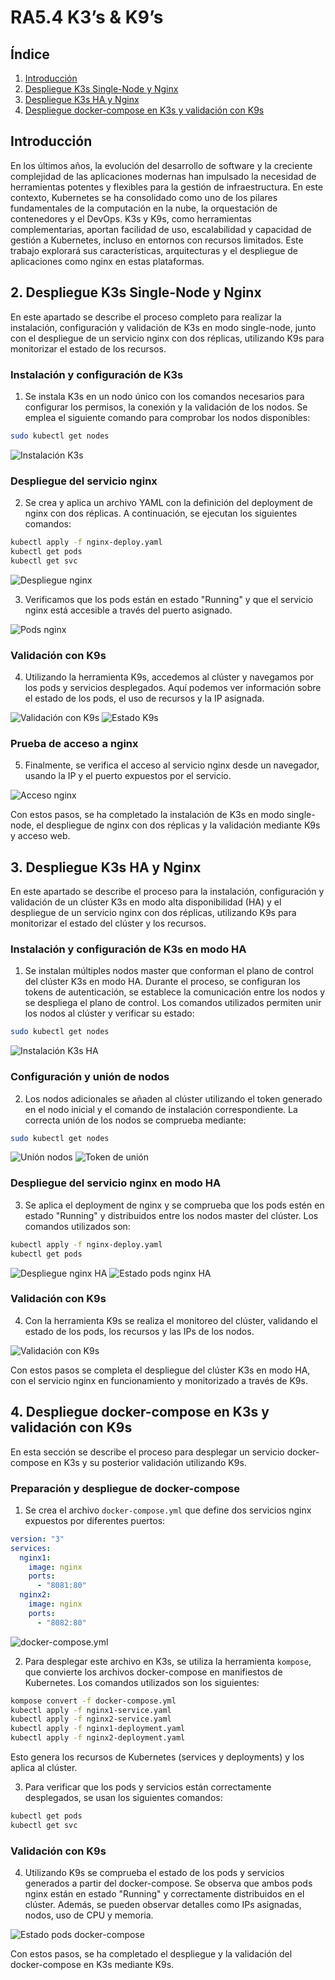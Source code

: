 # RA5.4 K3’s & K9’s

## Índice

1. [Introducción](#introducción)
2. [Despliegue K3s Single-Node y Nginx](#2-despliegue-k3s-single-node-y-nginx)
3. [Despliegue K3s HA y Nginx](#3-despliegue-k3s-ha-y-nginx)
4. [Despliegue docker-compose en K3s y validación con K9s](#4-despliegue-docker-compose-en-k3s-y-validación-con-k9s)

## Introducción

En los últimos años, la evolución del desarrollo de software y la creciente complejidad de las aplicaciones modernas han impulsado la necesidad de herramientas potentes y flexibles para la gestión de infraestructura. En este contexto, Kubernetes se ha consolidado como uno de los pilares fundamentales de la computación en la nube, la orquestación de contenedores y el DevOps.
K3s y K9s, como herramientas complementarias, aportan facilidad de uso, escalabilidad y capacidad de gestión a Kubernetes, incluso en entornos con recursos limitados. Este trabajo explorará sus características, arquitecturas y el despliegue de aplicaciones como nginx en estas plataformas.

## 2. Despliegue K3s Single-Node y Nginx

En este apartado se describe el proceso completo para realizar la instalación, configuración y validación de K3s en modo single-node, junto con el despliegue de un servicio nginx con dos réplicas, utilizando K9s para monitorizar el estado de los recursos.

### Instalación y configuración de K3s

1. Se instala K3s en un nodo único con los comandos necesarios para configurar los permisos, la conexión y la validación de los nodos. Se emplea el siguiente comando para comprobar los nodos disponibles:

```bash
sudo kubectl get nodes
```

![Instalación K3s](assets/Captura1.png)

### Despliegue del servicio nginx

2. Se crea y aplica un archivo YAML con la definición del deployment de nginx con dos réplicas. A continuación, se ejecutan los siguientes comandos:

```bash
kubectl apply -f nginx-deploy.yaml
kubectl get pods
kubectl get svc
```

![Despliegue nginx](assets/Captura2.png)

3. Verificamos que los pods están en estado "Running" y que el servicio nginx está accesible a través del puerto asignado.

![Pods nginx](assets/Captura3.png)

### Validación con K9s

4. Utilizando la herramienta K9s, accedemos al clúster y navegamos por los pods y servicios desplegados. Aquí podemos ver información sobre el estado de los pods, el uso de recursos y la IP asignada.

![Validación con K9s](assets/Captura4.png)
![Estado K9s](assets/Captura5.png)

### Prueba de acceso a nginx

5. Finalmente, se verifica el acceso al servicio nginx desde un navegador, usando la IP y el puerto expuestos por el servicio.

![Acceso nginx](assets/Captura5.png)

Con estos pasos, se ha completado la instalación de K3s en modo single-node, el despliegue de nginx con dos réplicas y la validación mediante K9s y acceso web.

## 3. Despliegue K3s HA y Nginx

En este apartado se describe el proceso para la instalación, configuración y validación de un clúster K3s en modo alta disponibilidad (HA) y el despliegue de un servicio nginx con dos réplicas, utilizando K9s para monitorizar el estado del clúster y los recursos.

### Instalación y configuración de K3s en modo HA

1. Se instalan múltiples nodos master que conforman el plano de control del clúster K3s en modo HA. Durante el proceso, se configuran los tokens de autenticación, se establece la comunicación entre los nodos y se despliega el plano de control. Los comandos utilizados permiten unir los nodos al clúster y verificar su estado:

```bash
sudo kubectl get nodes
```

![Instalación K3s HA](assets/Captura6.png)

### Configuración y unión de nodos

2. Los nodos adicionales se añaden al clúster utilizando el token generado en el nodo inicial y el comando de instalación correspondiente. La correcta unión de los nodos se comprueba mediante:

```bash
sudo kubectl get nodes
```

![Unión nodos](assets/Captura7.png)
![Token de unión](assets/Captura8.png)

### Despliegue del servicio nginx en modo HA

3. Se aplica el deployment de nginx y se comprueba que los pods estén en estado "Running" y distribuidos entre los nodos master del clúster. Los comandos utilizados son:

```bash
kubectl apply -f nginx-deploy.yaml
kubectl get pods
```

![Despliegue nginx HA](assets/Captura9.png)
![Estado pods nginx HA](assets/Captura10.png)

### Validación con K9s

4. Con la herramienta K9s se realiza el monitoreo del clúster, validando el estado de los pods, los recursos y las IPs de los nodos.

![Validación con K9s](assets/Captura11.png)

Con estos pasos se completa el despliegue del clúster K3s en modo HA, con el servicio nginx en funcionamiento y monitorizado a través de K9s.

## 4. Despliegue docker-compose en K3s y validación con K9s

En esta sección se describe el proceso para desplegar un servicio docker-compose en K3s y su posterior validación utilizando K9s.

### Preparación y despliegue de docker-compose

1. Se crea el archivo `docker-compose.yml` que define dos servicios nginx expuestos por diferentes puertos:

```yaml
version: "3"
services:
  nginx1:
    image: nginx
    ports:
      - "8081:80"
  nginx2:
    image: nginx
    ports:
      - "8082:80"
```

![docker-compose.yml](assets/Captura12.png)

2. Para desplegar este archivo en K3s, se utiliza la herramienta `kompose`, que convierte los archivos docker-compose en manifiestos de Kubernetes. Los comandos utilizados son los siguientes:

```bash
kompose convert -f docker-compose.yml
kubectl apply -f nginx1-service.yaml
kubectl apply -f nginx2-service.yaml
kubectl apply -f nginx1-deployment.yaml
kubectl apply -f nginx2-deployment.yaml
```

Esto genera los recursos de Kubernetes (services y deployments) y los aplica al clúster.

3. Para verificar que los pods y servicios están correctamente desplegados, se usan los siguientes comandos:

```bash
kubectl get pods
kubectl get svc
```

### Validación con K9s

4. Utilizando K9s se comprueba el estado de los pods y servicios generados a partir del docker-compose. Se observa que ambos pods nginx están en estado "Running" y correctamente distribuidos en el clúster. Además, se pueden observar detalles como IPs asignadas, nodos, uso de CPU y memoria.

![Estado pods docker-compose](assets/Captura13.png)

Con estos pasos, se ha completado el despliegue y la validación del docker-compose en K3s mediante K9s.
